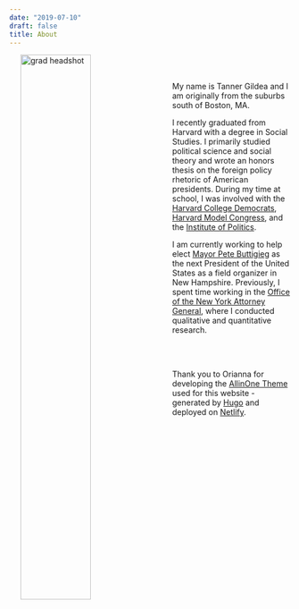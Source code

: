 ```yaml
---
date: "2019-07-10"
draft: false
title: About
---
```


<img style="float: left; margin-right:20px" src="/about/_index_files/img_2991.jpeg" alt="grad headshot" width="50%" hspace="20"/>

<br/><br/>

My name is Tanner Gildea and I am originally from the suburbs south of Boston, MA.

I recently graduated from Harvard with a degree in Social Studies. I primarily studied political science and social theory and wrote an honors thesis on the foreign policy rhetoric of American presidents. During my time at school, I was involved with the [Harvard College Democrats](http://harvarddems.org), [Harvard Model Congress](https://www.harvardmodelcongress.org), and the [Institute of Politics](https://iop.harvard.edu).

I am currently working to help elect [Mayor Pete Buttigieg](https://peteforamerica.com) as the next President of the United States as a field organizer in New Hampshire. Previously, I spent time working in the [Office of the New York Attorney General](https://ag.ny.gov), where I conducted qualitative and quantitative research.

<br/><br/>

<!-- [Tanner's CV](/about/_index_files/Tanner_Gildea_Resume_noGPA.pdf) -->

Thank you to Orianna for developing the [AllinOne Theme](https://github.com/orianna-zzo/AllinOne)  used for this website - generated by [Hugo](http://gohugo.io) and deployed on [Netlify](https://www.netlify.com). 



